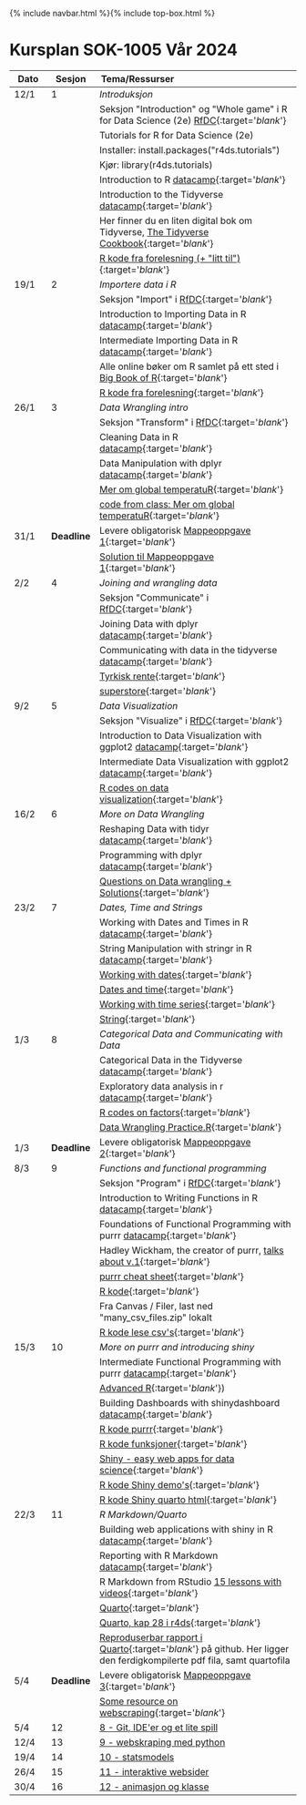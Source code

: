 {% include navbar.html %}{% include top-box.html %}

# Kursplan SOK-1005 Vår 2024

| Dato <img width=80/>  | Sesjon  |  Tema/Ressurser <img width=200/>  |
|-----------------------|---------|-----------------------------------| 
| 12/1  | 1  |  *Introduksjon* |
| | | Seksjon "Introduction" og "Whole game" i R for Data Science (2e) [RfDC](https://r4ds.hadley.nz/){:target='_blank_'} | 
| | | Tutorials for R for Data Science (2e) |
| | | Installer: install.packages("r4ds.tutorials")  |
| | | Kjør: library(r4ds.tutorials)  |
| | | Introduction to R [datacamp](https://app.datacamp.com/learn/courses/free-introduction-to-r){:target='_blank_'} |
| | | Introduction to the Tidyverse [datacamp](https://app.datacamp.com/learn/courses/introduction-to-the-tidyverse){:target='_blank_'} |
| | | Her finner du en liten digital bok om Tidyverse, [The Tidyverse Cookbook](https://rstudio-education.github.io/tidyverse-cookbook/){:target='_blank_'} |
| | | [R kode fra forelesning (+ "litt til")](https://raw.githubusercontent.com/uit-sok-1005-v24/uit-sok-1005-v24.github.io/main/first_code.R){:target='_blank_'}   |
| 19/1 | 2 | *Importere data i R* |
| | | Seksjon "Import" i [RfDC](https://r4ds.hadley.nz/){:target='_blank_'} |
| | | Introduction to Importing Data in R [datacamp](https://app.datacamp.com/learn/courses/importing-data-in-r-part-1){:target='_blank_'} |
| | | Intermediate Importing Data in R [datacamp](https://app.datacamp.com/learn/courses/importing-data-in-r-part-2){:target='_blank_'} |
| | | Alle online bøker om R samlet på ett sted i [Big Book of R](https://www.bigbookofr.com/index.html){:target='_blank_'} | 
| | | [R kode fra forelesning](https://raw.githubusercontent.com/uit-sok-1005-v24/uit-sok-1005-v24.github.io/main/static_web_txt.R){:target='_blank_'}   |
| 26/1 | 3 | *Data Wrangling intro* |
| | | Seksjon "Transform" i [RfDC](https://r4ds.hadley.nz/){:target='_blank_'} |
| | | Cleaning Data in R [datacamp](https://app.datacamp.com/learn/courses/cleaning-data-in-r){:target='_blank_'} |
| | | Data Manipulation with dplyr [datacamp](https://app.datacamp.com/learn/courses/data-manipulation-with-dplyr){:target='_blank_'} |
| | | [Mer om global temperatuR](https://raw.githubusercontent.com/uit-sok-1005-v24/uit-sok-1005-v24.github.io/main/static_web_txt_more_advanced.R){:target='_blank_'}   |
| | | [code from class: Mer om global temperatuR](https://raw.githubusercontent.com/uit-sok-1005-v24/uit-sok-1005-v24.github.io/main/code_from_class.R){:target='_blank_'}   |
| 31/1 | **Deadline** | Levere obligatorisk [Mappeoppgave 1](https://uit-sok-1005-v24.github.io/oppgave_1_global_temp.pdf){:target='_blank_'}  |
|||[Solution til Mappeoppgave 1](https://raw.githubusercontent.com/uit-sok-1005-v24/uit-sok-1005-v24.github.io/main/oppgave_1.R){:target='_blank_'}|
| 2/2 | 4 | *Joining and wrangling data* |
| | | Seksjon "Communicate" i [RfDC](https://r4ds.hadley.nz/){:target='_blank_'} |
|      |   | Joining Data with dplyr [datacamp](https://app.datacamp.com/learn/courses/joining-data-with-dplyr){:target='_blank_'} |
|      |   | Communicating with data in the tidyverse [datacamp](https://app.datacamp.com/learn/courses/communicating-with-data-in-the-tidyverse){:target='_blank_'} |
| | | [Tyrkisk rente](https://raw.githubusercontent.com/uit-sok-1005-v24/uit-sok-1005-v24.github.io/main/turkish_interest_rates.R){:target='_blank_'}   |
| | | [superstore](https://raw.githubusercontent.com/uit-sok-1005-v24/uit-sok-1005-v24.github.io/main/superstore.R){:target='_blank_'}   |
| 9/2 | 5 | *Data Visualization*  |
|      |   | Seksjon "Visualize" i [RfDC](https://r4ds.hadley.nz/){:target='_blank_'} |
|      |   | Introduction to Data Visualization with ggplot2 [datacamp](https://app.datacamp.com/learn/courses/data-visualization-with-ggplot2-1){:target='_blank_'} |
|      |   | Intermediate Data Visualization with ggplot2 [datacamp](https://app.datacamp.com/learn/courses/data-visualization-with-ggplot2-2){:target='_blank_'} |
|||[R codes on data visualization](https://raw.githubusercontent.com/uit-sok-1005-v24/uit-sok-1005-v24.github.io/main/Data_visualization_updated.R){:target='_blank_'}|
| 16/2 | 6 | *More on Data Wrangling* |
| | | Reshaping Data with tidyr [datacamp](https://app.datacamp.com/learn/courses/reshaping-data-with-tidyr){:target='_blank_'} |
| | | Programming with dplyr [datacamp](https://app.datacamp.com/learn/courses/programming-with-dplyr){:target='_blank_'} |
|||[Questions on Data wrangling + Solutions](https://github.com/uit-sok-1005-v24/uit-sok-1005-v24.github.io/blob/main/Data_wrangling_Exercise.R){:target='_blank_'}|
| 23/2 | 7 | *Dates, Time and Strings* |
|      |   | Working with Dates and Times in R [datacamp](https://app.datacamp.com/learn/courses/working-with-dates-and-times-in-r){:target='_blank_'} |
|      |   | String Manipulation with stringr in R [datacamp](https://app.datacamp.com/learn/courses/string-manipulation-with-stringr-in-r){:target='_blank_'} |
|||[Working with dates](https://github.com/uit-sok-1005-v24/uit-sok-1005-v24.github.io/blob/main/Working_with_dates.R){:target='_blank_'}|
|||[Dates and time](https://github.com/uit-sok-1005-v24/uit-sok-1005-v24.github.io/blob/main/Dates_and_times_lubridate.R){:target='_blank_'}|
|||[Working with time series](https://github.com/uit-sok-1005-v24/uit-sok-1005-v24.github.io/blob/main/Working_with_time_series.R){:target='_blank_'}|
|||[String](https://github.com/uit-sok-1005-v24/uit-sok-1005-v24.github.io/blob/main/Strings.R){:target='_blank_'}|
| 1/3 | 8 | *Categorical Data and Communicating with Data* |
|  |  | Categorical Data in the Tidyverse [datacamp](https://app.datacamp.com/learn/courses/categorical-data-in-the-tidyverse){:target='_blank_'} |
|  |  | Exploratory data analysis in r [datacamp](https://app.datacamp.com/learn/courses/exploratory-data-analysis-in-r){:target='_blank_'} |
|||[R codes on factors](https://github.com/uit-sok-1005-v24/uit-sok-1005-v24.github.io/blob/main/Factors.R){:target='_blank_'}|
|||[Data Wrangling Practice.R](https://github.com/uit-sok-1005-v24/uit-sok-1005-v24.github.io/blob/main/Data%20Wrangling%20Practice.R){:target='_blank_'}|
| 1/3 | **Deadline** | Levere obligatorisk [Mappeoppgave 2](https://uit-sok-1005-v24.github.io/us_births.pdf){:target='_blank_'} |
| 8/3 | 9 | *Functions and functional programming* |
|      |    | Seksjon "Program" i [RfDC](https://r4ds.hadley.nz/){:target='_blank_'} |
|  |  | Introduction to Writing Functions in R [datacamp](https://app.datacamp.com/learn/courses/introduction-to-writing-functions-in-r){:target='_blank_'} |   
| | | Foundations of Functional Programming with purrr [datacamp](https://app.datacamp.com/learn/courses/foundations-of-functional-programming-with-purrr){:target='_blank_'} | 
| | | Hadley Wickham, the creator of purrr, [talks about v.1](https://www.youtube.com/watch?v=EGAs7zuRutY){:target='_blank_'}  |
| | | [purrr cheat sheet](https://uit-sok-1005-v24.github.io/purrr.pdf){:target='_blank_'}  |
| | | [R kode](https://raw.githubusercontent.com/uit-sok-1005-v24/uit-sok-1005-v24.github.io/main/map_vs_loop.R){:target='_blank_'} |
| | | Fra Canvas / Filer, last ned "many_csv_files.zip" lokalt  |
| | | [R kode lese csv's](https://raw.githubusercontent.com/uit-sok-1005-v24/uit-sok-1005-v24.github.io/main/read_many_csvs.R){:target='_blank_'}  |
| 15/3 | 10 | *More on purrr and introducing shiny* |
|  |  | Intermediate Functional Programming with purrr [datacamp](https://app.datacamp.com/learn/courses/intermediate-functional-programming-with-purrr){:target='_blank_'} |   
| |   | [Advanced R](https://adv-r.hadley.nz/){:target='_blank_'}) |
|  |  | Building Dashboards with shinydashboard [datacamp](https://app.datacamp.com/learn/courses/building-dashboards-with-shinydashboard){:target='_blank_'} | 
|  |  | [R kode purrr](https://raw.githubusercontent.com/uit-sok-1005-v24/uit-sok-1005-v24.github.io/main/purrr_2.R){:target='_blank_'}  |
|  |  | [R kode funksjoner](https://raw.githubusercontent.com/uit-sok-1005-v24/uit-sok-1005-v24.github.io/main/more_on_functions.R){:target='_blank_'}  |
|  |  | [Shiny - easy web apps for data science](https://shiny.posit.co/){:target='_blank_'} |
|  |  | [R kode Shiny demo's](https://raw.githubusercontent.com/uit-sok-1005-v24/uit-sok-1005-v24.github.io/main/shiny_demos.R){:target='_blank_'}  |
|  |  |  [R kode Shiny quarto html](https://raw.githubusercontent.com/uit-sok-1005-v24/uit-sok-1005-v24.github.io/main/hello_interactive_html_shiny.qmd){:target='_blank_'} |
| 22/3 | 11 | *R Markdown/Quarto* |
|  |  | Building web applications with shiny in R [datacamp](https://app.datacamp.com/learn/courses/building-web-applications-with-shiny-in-r){:target='_blank_'} | 
|      |   | Reporting with R Markdown [datacamp](https://app.datacamp.com/learn/courses/reporting-with-rmarkdown){:target='_blank_'} |
|      |   | R Markdown from RStudio [15 lessons with videos](https://rmarkdown.rstudio.com/lesson-1.html){:target='_blank_'} |
|      |   | [Quarto](https://quarto.org/){:target='_blank_'}               |
|     |    | [Quarto, kap 28 i r4ds](https://r4ds.hadley.nz/quarto){:target='_blank_'} |
|     |    | [Reproduserbar rapport i Quarto](https://github.com/paulcbauer/Writing_a_reproducable_paper_with_quarto/){:target='_blank_'} på github. Her ligger den ferdigkompilerte pdf fila, samt quartofila |
| 5/4 | **Deadline** | Levere obligatorisk [Mappeoppgave 3](https://uit-sok-1005-v24.github.io/skrape_brreg.pdf){:target='_blank_'} |
||| [Some resource on webscraping](https://uit-sok-1005-v23.github.io/Web_scraping.html){:target='_blank_'}|
| 5/4 | 12 | [8 - Git, IDE'er og et lite spill](https://espensirnes.github.io/notebooks/html/8%20-%20Git,%20IDE'er%20og%20et%20lite%20spill.html) |
| 12/4 | 13 | [9 - webskraping med python](https://espensirnes.github.io/notebooks/html/9%20-%20webskraping%20med%20python.html) |
| 19/4 | 14 | [10 - statsmodels](https://espensirnes.github.io/notebooks/html/10%20-%20statsmodels.html) |
| 26/4 | 15 | [11 - interaktive websider](https://espensirnes.github.io/notebooks/html/11%20-%20interaktive%20websider.html)|
| 30/4 | 16 | [12 - animasjon og klasse](https://espensirnes.github.io/notebooks/html/12%20-%20animasjon%20med%20klasse.html)|

